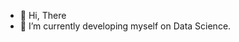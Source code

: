 - 👋 Hi, There
- 🔭 I’m currently developing myself on Data Science.

<!---
yakupbilen/yakupbilen is a ✨ special ✨ repository because its `README.md` (this file) appears on your GitHub profile.
You can click the Preview link to take a look at your changes.
--->
